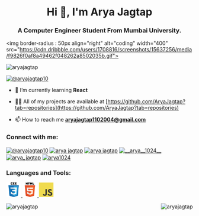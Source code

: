 <h1 align="center">Hi 👋, I'm Arya Jagtap</h1>
<h3 align="center">A Computer Engineer Student From Mumbai University.</h3>

<img border-radius : 50px align="right" alt="coding" width="400" src="https://cdn.dribbble.com/users/1708816/screenshots/15637256/media/f9826f0af8a49462f048262a8502035b.gif">

<p align="left"> <img src="https://komarev.com/ghpvc/?username=aryajagtap&label=Profile%20views&color=0e75b6&style=flat" alt="aryajagtap" /> </p>

<p align="left"> <a href="https://twitter.com/@aryajagtap10" target="blank"><img src="https://img.shields.io/twitter/follow/@aryajagtap10?logo=twitter&style=for-the-badge" alt="@aryajagtap10" /></a> </p>

- 🌱 I’m currently learning **React**

- 👨‍💻 All of my projects are available at [https://github.com/AryaJagtap?tab=repositories](https://github.com/AryaJagtap?tab=repositories)

- 📫 How to reach me **aryajagtap1102004@gmail.com**

<h3 align="left">Connect with me:</h3>
<p align="left">
<a href="https://twitter.com/@aryajagtap10" target="blank"><img align="center" src="https://raw.githubusercontent.com/rahuldkjain/github-profile-readme-generator/master/src/images/icons/Social/twitter.svg" alt="@aryajagtap10" height="30" width="40" /></a>
<a href="https://www.linkedin.com/in/arya-jagtap-263562265/" target="blank"><img align="center" src="https://raw.githubusercontent.com/rahuldkjain/github-profile-readme-generator/master/src/images/icons/Social/linked-in-alt.svg" alt="arya jagtap" height="30" width="40" /></a>
<a href="https://fb.com/arya jagtap" target="blank"><img align="center" src="https://raw.githubusercontent.com/rahuldkjain/github-profile-readme-generator/master/src/images/icons/Social/facebook.svg" alt="arya jagtap" height="30" width="40" /></a>
<a href="https://instagram.com/__arya__1024__" target="blank"><img align="center" src="https://raw.githubusercontent.com/rahuldkjain/github-profile-readme-generator/master/src/images/icons/Social/instagram.svg" alt="__arya__1024__" height="30" width="40" /></a>
<a href="https://www.leetcode.com/arya_jagtap" target="blank"><img align="center" src="https://raw.githubusercontent.com/rahuldkjain/github-profile-readme-generator/master/src/images/icons/Social/leet-code.svg" alt="arya_jagtap" height="30" width="40" /></a>
<a href="https://discord.com/channels/@me" target="blank"><img align="center" src="https://raw.githubusercontent.com/rahuldkjain/github-profile-readme-generator/master/src/images/icons/Social/discord.svg" alt="arya1024" height="30" width="40" /></a>
</p>

<h3 align="left">Languages and Tools:</h3>
<p align="left"> <a href="https://www.w3schools.com/css/" target="_blank" rel="noreferrer"> <img src="https://raw.githubusercontent.com/devicons/devicon/master/icons/css3/css3-original-wordmark.svg" alt="css3" width="40" height="40"/> </a> <a href="https://www.w3.org/html/" target="_blank" rel="noreferrer"> <img src="https://raw.githubusercontent.com/devicons/devicon/master/icons/html5/html5-original-wordmark.svg" alt="html5" width="40" height="40"/> </a> <a href="https://developer.mozilla.org/en-US/docs/Web/JavaScript" target="_blank" rel="noreferrer"> <img src="https://raw.githubusercontent.com/devicons/devicon/master/icons/javascript/javascript-original.svg" alt="javascript" width="40" height="40"/> </a> </p>

<div style="display: flex; justify-content: space-between; right-margin:120px">
    <img src="https://github-readme-stats.vercel.app/api?username=aryajagtap&show_icons=true&locale=en" height="150" alt="aryajagtap" />
    <img src="https://github-readme-streak-stats.herokuapp.com/?user=aryajagtap&" height="150" alt="aryajagtap" />
  </div>


